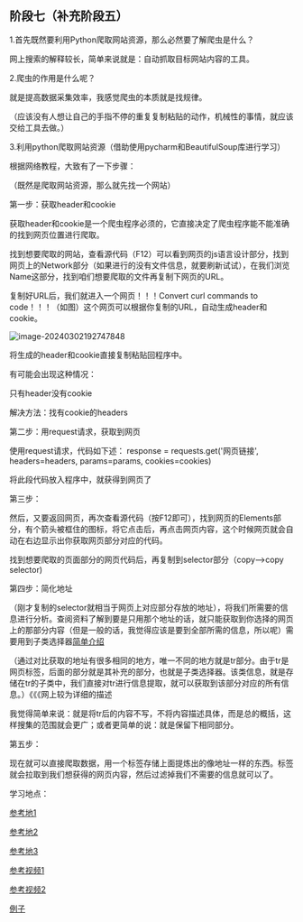 ## 阶段七（补充阶段五）

1.首先既然要利用Python爬取网站资源，那么必然要了解爬虫是什么？

网上搜索的解释较长，简单来说就是：自动抓取目标网站内容的工具。

2.爬虫的作用是什么呢？

就是提高数据采集效率，我感觉爬虫的本质就是找规律。

（应该没有人想让自己的手指不停的重复复制粘贴的动作，机械性的事情，就应该交给工具去做。）

3.利用python爬取网站资源（借助使用pycharm和BeautifulSoup库进行学习）

根据网络教程，大致有了一下步骤：

（既然是爬取网站资源，那么就先找一个网站）

第一步：获取header和cookie

获取header和cookie是一个爬虫程序必须的，它直接决定了爬虫程序能不能准确的找到网页位置进行爬取。

找到想要爬取的网站，查看源代码（F12）可以看到网页的js语言设计部分，找到网页上的Network部分（如果进行的没有文件信息，就要刷新试试），在我们浏览Name这部分，找到咱们想要爬取的文件再复制下网页的URL。

复制好URL后，我们就进入一个网页！！！Convert curl commands to code！！！（如图）这个网页可以根据你复制的URL，自动生成header和cookie。

![image-20240302192747848](C:\Users\多妹\AppData\Roaming\Typora\typora-user-images\image-20240302192747848.png)

将生成的header和cookie直接复制粘贴回程序中。

有可能会出现这种情况：

只有header没有cookie

解决方法：找有cookie的headers

第二步：用request请求，获取到网页

使用request请求，代码如下述：
response = requests.get('网页链接', headers=headers, params=params, cookies=cookies)

将此段代码放入程序中，就获得到网页了

第三步：

然后，又要返回网页，再次查看源代码（按F12即可），找到网页的Elements部分，有个箭头被框住的图标，将它点击后，再点击网页内容，这个时候网页就会自动在右边显示出你获取网页部分对应的代码。

找到想要爬取的页面部分的网页代码后，再复制到selector部分（copy-->copy selector)

第四步：简化地址

（刚才复制的selector就相当于网页上对应部分存放的地址），将我们所需要的信息进行分析。查阅资料了解到要是只用那个地址的话，就只能获取到你选择的网页上的那部分内容（但是一般的话，我觉得应该是要到全部所需的信息，所以呢）需要用到子类选择器[简单介绍](https://blog.csdn.net/qq_44366571/article/details/101919756)

（通过对比获取的地址有很多相同的地方，唯一不同的地方就是tr部分。由于tr是网页标签，后面的部分就是其补充的部分，也就是子类选择器。该类信息，就是存储在tr的子类中，我们直接对tr进行信息提取，就可以获取到该部分对应的所有信息。）《《《网上较为详细的描述

我觉得简单来说：就是将tr后的内容不写，不将内容描述具体，而是总的概括，这样搜集的范围就会更广；或者更简单的说：就是保留下相同部分。

第五步：

现在就可以直接爬取数据，用一个标签存储上面提炼出的像地址一样的东西。标签就会拉取到我们想获得的网页内容，然后过滤掉我们不需要的信息就可以了。



学习地点：

[参考地1](https://www.jianshu.com/p/f149b1a8e413)

[参考地2](https://cloud.tencent.com/developer/article/2385106?areaId=106001)

[参考地3](https://blog.csdn.net/qq_46094651/article/details/132807373)

[参考视频1](https://www.bilibili.com/video/BV1CY411f7yh/?spm_id_from=333.337.search-card.all.click)

[参考视频2](https://www.bilibili.com/video/BV1ha4y1H7sx/?spm_id_from=333.337.search-card.all.click)

[例子](https://blog.csdn.net/xiangxueerfei/article/details/133379957)
